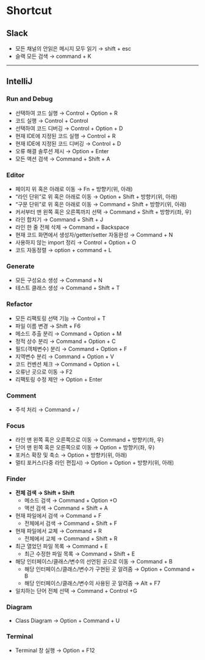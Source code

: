 # Shortcut

## Slack

- 모든 채널의 안읽은 메시지 모두 읽기 → shift + esc
- 슬랙 모든 검색 → command + K

---

## IntelliJ

### Run and Debug

- 선택하여 코드 실행 → Control + Option + R
- 코드 실행 → Control + Control
- 선택하여 코드 디버깅 → Control + Option + D
- 현재 IDE에 지정된 코드 실행 → Control + R
- 현재 IDE에 지정된 코드 디버깅 → Control + D
- 오류 해결 솔루션 제시 → Option + Enter
- 모든 액션 검색 → Command + Shift + A

### Editor

- 페이지 위 혹은 아래로 이동 → Fn + 방향키(위, 아래)
- “라인 단위”로 위 혹은 아래로 이동 → Option + Shift + 방향키(위, 아래)
- “구문 단위”로 위 혹은 아래로 이동 → Command + Shift + 방향키(위, 아래)
- 커서부터 맨 왼쪽 혹은 오른쪽까지 선택 → Command + Shift + 방향키(좌, 우)
- 라인 합치기 → Command + Shift + J
- 라인 한 줄 전체 삭제 → Command + Backspace
- 현재 코드 화면에서 생성자/getter/setter 자동완성 → Command + N
- 사용하지 않는 import 정리 → Control + Option + O
- 코드 자동정렬 → option + command + L

### Generate

- 모든 구성요소 생성 → Command + N
- 테스트 클래스 생성 → Command + Shift + T

### Refactor

- 모든 리팩토링 선택 기능 → Control + T
- 파일 이름 변경 → Shift + F6
- 메소드 추출 분리 → Command + Option + M
- 정적 상수 분리 → Command + Option + C
- 필드(객체변수) 분리 → Command + Option + F
- 지역변수 분리 → Command + Option + V
- 코드 컨벤션 체크 → Command + Option + L
- 오류난 곳으로 이동 → F2
- 리팩토링 수정 제안 → Option + Enter

### Comment

- 주석 처리 → Command + /

### Focus

- 라인 맨 왼쪽 혹은 오른쪽으로 이동 → Command + 방향키(좌, 우)
- 단어 맨 왼쪽 혹은 오른쪽으로 이동 → Option + 방향키(좌, 우)
- 포커스 확장 및 축소 → Option + 방향키(위, 아래)
- 멀티 포커스(다중 라인 편집시) → Option + Option + 방향키(위, 아래)

### Finder

- **전체 검색 → Shift + Shift**
    - 메소드 검색 → Command + Option +O
    - 액션 검색 → Command + Shift + A
- 현재 파일에서 검색 → Command + F
    - 전체에서 검색 → Command + Shift + F
- 현재 파일에서 교체 → Command + R
    - 전체에서 교체 → Command + Shift + R
- 최근 열었던 파일 목록 → Command + E
    - 최근 수정한 파일 목록 → Command + Shift + E
- 해당 인터페이스/클래스/변수의 선언된 곳으로 이동 → Command + B
    - 해당 인터페이스/클래스/변수가 구현된 곳 알려줌 → Option + Command + B
    - 해당 인터페이스/클래스/변수의 사용된 곳 알려줌 → Alt + F7
- 일치하는 단어 전체 선택 → Command + Control +G

### Diagram

- Class Diagram → Option + Command + U

### Terminal

- Terminal 창 실행 → Option + F12
